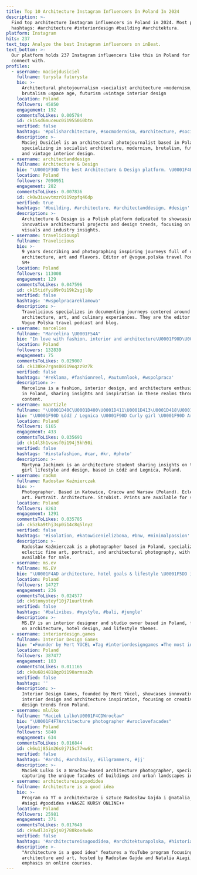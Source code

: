 ```yaml
---
title: Top 10 Architecture Instagram Influencers In Poland In 2024
description: >-
  Find top architecture Instagram influencers in Poland in 2024. Most popular
  hashtags: #architecture #interiordesign #building #architektura.
platform: Instagram
hits: 237
text_top: Analyze the best Instagram influencers on inBeat.
text_bottom: >-
  Our platform holds 237 Instagram influencers like this in Poland for you to
  connect with.
profiles:
  - username: maciejdusiciel
    fullname: turysta futurysta
    bio: >-
      Architectural photojournalism ▫️socialist architecture ▫️modernism,
      brutalism ▫️space age, futurism ▫️vintage interior design
    location: Poland
    followers: 45850
    engagement: 192
    commentsToLikes: 0.005784
    id: ck15sd6muceuc0i19550i0btn
    verified: false
    hashtags: '#polisharchitecture, #socmodernism, #architecture, #socialistmodernism'
    description: >-
      Maciej Dusićiel is an architectural photojournalist based in Poland,
      specializing in socialist architecture, modernism, brutalism, futurism,
      and vintage interior design.
  - username: architectanddesign
    fullname: Architecture & Design
    bio: "\U0001F30D The best Architecture & Design platform. \U0001F4E9 Contact: info@architectanddesign.net"
    location: Poland
    followers: 7090951
    engagement: 282
    commentsToLikes: 0.007836
    id: ck0w3iuwvtmzr0i19zpfq46dp
    verified: true
    hashtags: '#building, #architecture, #architectanddesign, #design'
    description: >-
      Architecture & Design is a Polish platform dedicated to showcasing
      innovative architectural projects and design trends, focusing on inspiring
      visuals and industry insights.
  - username: traveliciouspl
    fullname: Travelicious
    bio: >-
      9 years describing and photographing inspiring journeys full of design,
      architecture, art and flavors. Editor of @vogue.polska travel Podcast|Blog
      5M+
    location: Poland
    followers: 113008
    engagement: 129
    commentsToLikes: 0.047596
    id: ck15tidfyi89r0i19k2sgjl8p
    verified: false
    hashtags: '#wspolpracareklamowa'
    description: >-
      Travelicious specializes in documenting journeys centered around design,
      architecture, art, and culinary experiences. They are the editor of the
      Vogue Polska travel podcast and blog.
  - username: marcelies
    fullname: "Marcelina \U0001F54A"
    bio: "In love with fashion, interior and architecture\U0001F90D\U0001F90E\U0001F5A4 \U0001F48CCollaboration: collab@marcelies.eu \U0001F4CD Poland"
    location: Poland
    followers: 132839
    engagement: 75
    commentsToLikes: 0.029007
    id: ck138ke7rgns00i19oqzz9z7k
    verified: false
    hashtags: '#reklama, #fashionreel, #autumnlook, #wspolpraca'
    description: >-
      Marcelina is a fashion, interior design, and architecture enthusiast based
      in Poland, sharing insights and inspiration in these realms through her
      content.
  - username: maartizle
    fullname: "\U0001D40C\U0001D400\U0001D411\U0001D413\U0001D418\U0001D40D\U0001D400 \U0001D409\U0001D400\U0001D402\U0001D407\U0001D408\U0001D40C\U0001D404\U0001D40A  ♛"
    bio: "\U0001F90D Łódź / Legnica \U0001F90D Curly girl \U0001F90D Architecture student PŁ"
    location: Poland
    followers: 6165
    engagement: 433
    commentsToLikes: 0.035691
    id: ck14l3h1vsnsf0i194j5kh50i
    verified: false
    hashtags: '#instafashion, #car, #kr, #photo'
    description: >-
      Martyna Jachimek is an architecture student sharing insights on the curly
      girl lifestyle and design, based in Łódź and Legnica, Poland.
  - username: radkm
    fullname: Radosław Kaźmierczak
    bio: >-
      Photographer. Based in Katowice, Cracow and Warsaw (Poland). Eclectic fine
      art. Portrait. Architecture. Strobist. Prints are available for sale.
    location: Poland
    followers: 8263
    engagement: 1291
    commentsToLikes: 0.035785
    id: ck5zka9thj3sp0i14c8q5lnyz
    verified: false
    hashtags: '#isolation, #katowicenielizbona, #bnw, #minimalpassion'
    description: >-
      Radosław Kaźmierczak is a photographer based in Poland, specializing in
      eclectic fine art, portrait, and architectural photography, with prints
      available for sale.
  - username: ms.ev
    fullname: MS.EV
    bio: "\U0001F4AD architecture, hotel goals & lifestyle \U0001F5DD interior designer, owner @msevstudio ✉️ contact | e.ciepielska@gmail.com"
    location: Poland
    followers: 14727
    engagement: 236
    commentsToLikes: 0.024577
    id: ck6tomyoteyf10j71uurltnvh
    verified: false
    hashtags: '#balivibes, #mystyle, #bali, #jungle'
    description: >-
      MS.EV is an interior designer and studio owner based in Poland, focusing
      on architecture, hotel design, and lifestyle themes.
  - username: interiordesign.games
    fullname: Interior Design Games
    bio: "▪️Founder by Mert YÜCEL ▪️Tag #interiordesigngames ▪️The most inspiring interior design \U0001F447For Architecture\U0001F447"
    location: Poland
    followers: 387477
    engagement: 103
    commentsToLikes: 0.011165
    id: ck0u68i4818qz0i190armsa2h
    verified: false
    hashtags: ''
    description: >-
      Interior Design Games, founded by Mert Yücel, showcases innovative
      interior design and architecture inspiration, focusing on creativity and
      design trends from Poland.
  - username: mlulko
    fullname: "Maciek Lulko\U0001F4CDWrocław"
    bio: "\U0001F4F7Architecture photographer #wroclovefacades"
    location: Poland
    followers: 5840
    engagement: 634
    commentsToLikes: 0.016844
    id: ck6u1j85im26s0j715c77ww6t
    verified: false
    hashtags: '#archi, #archdaily, #illgrammers, #jj'
    description: >-
      Maciek Lulko is a Wrocław-based architecture photographer, specializing in
      capturing the unique facades of buildings and urban landscapes in Poland.
  - username: architectureisagoodidea
    fullname: Architecture is a good idea
    bio: >-
      Program na YT o architekturze i sztuce Radosław Gajda i @natalia_aiagi
      #aiagi #goodidea ⬇️⬇️NASZE KURSY ONLINE⬇️⬇️
    location: Poland
    followers: 25981
    engagement: 371
    commentsToLikes: 0.017649
    id: ck9wdl3o7g5js0j780kox4w4o
    verified: false
    hashtags: '#architectureisagoodidea, #architekturapolska, #historia, #goodidea'
    description: >-
      "Architecture is a good idea" features a YouTube program focusing on
      architecture and art, hosted by Radosław Gajda and Natalia Aiagi, with an
      emphasis on online courses.
---
```


